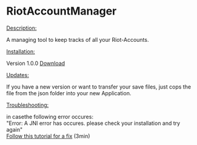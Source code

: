# RiotAccountManager

<ins>Description:</ins><br>

A managing tool to keep tracks of all your Riot-Accounts.

<ins>Installation:</ins><br>

Version 1.0.0
[Download](https://github.com/Pantastix/RiotAccountManager/releases/download/v1.0.0/RiotAccountManager.rar)

<ins>Updates:</ins><br>

If you have a new version or want to transfer your save files, just cops the file from the json folder into your new Application.

<ins>Troubleshooting:</ins><br>

in casethe following error occures:<br>
"Error: A JNI error has occures. please check your installation and try again"<br>
[Follow this tutorial for a fix](https://www.youtube.com/watch?v=cRgLuNWCq6c)
(3min)
